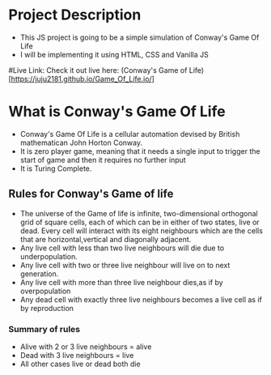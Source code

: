 # Project Description
- This JS project is going to be a simple simulation of Conway's Game Of Life 
- I will be implementing it using HTML, CSS and Vanilla JS 

#Live Link:
Check it out live here: (Conway's Game of Life)[https://juju2181.github.io/Game_Of_Life.io/]

# What is Conway's Game Of Life 
- Conway's Game Of Life is a cellular automation devised by British mathematican John Horton Conway.
- It is zero player game, meaning that it needs a single input to trigger the start of game and then it requires no further input
- It is Turing Complete. 

## Rules for Conway's Game of life
- The universe of the Game of life is infinite, two-dimensional orthogonal grid of square cells, each of which can be in either of two states, live or dead. Every cell will interact with its eight neighbours which are the cells that are horizontal,vertical and diagonally adjacent. 
- Any live cell with less than two live neighbours will die due to underpopulation.
- Any live cell with two or three live neighbour will live on to next generation.
- Any live cell with more than three live neighbour dies,as if by overpopulation
- Any dead cell with exactly three live neighbours becomes a live cell as if by reproduction

### Summary of rules 
- Alive with 2 or 3 live neighbours = alive 
- Dead with 3 live neighbours = live 
- All other cases live or dead both die 
